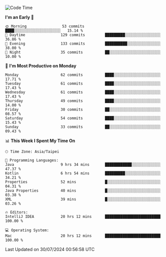 <!--START_SECTION:waka-->
![Code Time](http://img.shields.io/badge/Code%20Time-1%2C219%20hrs%2033%20mins-blue)

**I'm an Early 🐤** 

```text
🌞 Morning                53 commits          ████░░░░░░░░░░░░░░░░░░░░░   15.14 % 
🌆 Daytime                129 commits         █████████░░░░░░░░░░░░░░░░   36.86 % 
🌃 Evening                133 commits         ██████████░░░░░░░░░░░░░░░   38.00 % 
🌙 Night                  35 commits          ██░░░░░░░░░░░░░░░░░░░░░░░   10.00 % 
```
📅 **I'm Most Productive on Monday** 

```text
Monday                   62 commits          ████░░░░░░░░░░░░░░░░░░░░░   17.71 % 
Tuesday                  61 commits          ████░░░░░░░░░░░░░░░░░░░░░   17.43 % 
Wednesday                61 commits          ████░░░░░░░░░░░░░░░░░░░░░   17.43 % 
Thursday                 49 commits          ████░░░░░░░░░░░░░░░░░░░░░   14.00 % 
Friday                   30 commits          ██░░░░░░░░░░░░░░░░░░░░░░░   08.57 % 
Saturday                 54 commits          ████░░░░░░░░░░░░░░░░░░░░░   15.43 % 
Sunday                   33 commits          ██░░░░░░░░░░░░░░░░░░░░░░░   09.43 % 
```


📊 **This Week I Spent My Time On** 

```text
🕑︎ Time Zone: Asia/Taipei

💬 Programming Languages: 
Java                     9 hrs 34 mins       ████████████░░░░░░░░░░░░░   47.37 % 
Kotlin                   6 hrs 54 mins       █████████░░░░░░░░░░░░░░░░   34.21 % 
Properties               52 mins             █░░░░░░░░░░░░░░░░░░░░░░░░   04.31 % 
Java Properties          40 mins             █░░░░░░░░░░░░░░░░░░░░░░░░   03.38 % 
XML                      39 mins             █░░░░░░░░░░░░░░░░░░░░░░░░   03.26 % 

🔥 Editors: 
IntelliJ IDEA            20 hrs 12 mins      █████████████████████████   100.00 % 

💻 Operating System: 
Mac                      20 hrs 12 mins      █████████████████████████   100.00 % 
```


 Last Updated on 30/07/2024 00:56:58 UTC
<!--END_SECTION:waka-->
